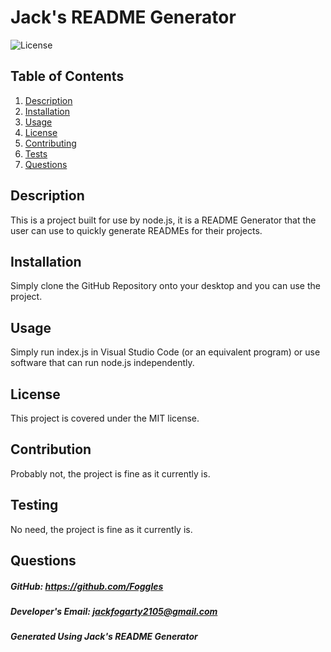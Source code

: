 
# Jack's README Generator

![License](https://img.shields.io/badge/License-MIT-blue)

## Table of Contents
1. [Description](#description)
2. [Installation](#installation)
3. [Usage](#usage)
4. [License](#license)
5. [Contributing](#contributing)
6. [Tests](#tests)
7. [Questions](#questions)

## Description
This is a project built for use by node.js, it is a README Generator that the user can use to quickly generate READMEs for their projects.

## Installation
Simply clone the GitHub Repository onto your desktop and you can use the project.

## Usage
Simply run index.js in Visual Studio Code (or an equivalent program) or use software that can run node.js independently.

## License
This project is covered under the MIT license.

## Contribution
Probably not, the project is fine as it currently is.

## Testing
No need, the project is fine as it currently is.

## Questions
##### GitHub: https://github.com/Foggles 
##### Developer's Email: jackfogarty2105@gmail.com


##### Generated Using Jack's README Generator